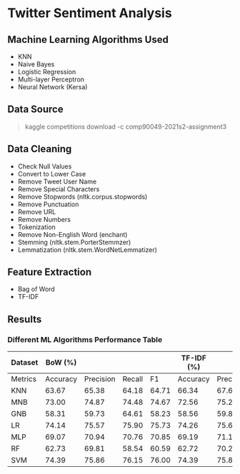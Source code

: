 # **Twitter Sentiment Analysis**
## **Machine Learning Algorithms Used**
* KNN
* Naive Bayes
* Logistic Regression
* Multi-layer Perceptron
* Neural Network (Kersa)

## **Data Source**
> kaggle competitions download -c comp90049-2021s2-assignment3

## **Data Cleaning**
* Check Null Values
* Convert to Lower Case
* Remove Tweet User Name
* Remove Special Characters
* Remove Stopwords (nltk.corpus.stopwords)
* Remove Punctuation
* Remove URL
* Remove Numbers
* Tokenization
* Remove Non-English Word (enchant)
* Stemming (nltk.stem.PorterStemmzer)
* Lemmatization (nltk.stem.WordNetLemmatizer)
  


## **Feature Extraction**
* Bag of Word
* TF-IDF

## **Results**
### **Different ML Algorithms Performance Table**
| Dataset | BoW (%)  |           |        |       | TF-IDF (%) |           |        |       |
| ------- | -------- | --------- | ------ | ----- | ---------- | --------- | ------ | ----- |
| Metrics | Accuracy | Precision | Recall | F1    | Accuracy   | Precision | Recall | F1    |
| KNN     | 63.67    | 65.38     | 64.18  | 64.71 | 66.34      | 67.69     | 67.43  | 67.56 |
| MNB     | 73.00    | 74.87     | 74.48  | 74.67 | 72.56      | 75.26     | 73.52  | 74.30 |
| GNB     | 58.31    | 59.73     | 64.61  | 58.23 | 58.56      | 59.86     | 64.77  | 58.49 |
| LR      | 74.14    | 75.57     | 75.90  | 75.73 | 74.26      | 75.61     | 76.08  | 75.84 |
| MLP     | 69.07    | 70.94     | 70.76  | 70.85 | 69.19      | 71.11     | 71.10  | 71.04 |
| RF      | 62.73    | 69.81     | 58.54  | 60.59 | 62.72      | 70.27     | 58.57  | 60.69 |
| SVM     | 74.39    | 75.86     | 76.15  | 76.00 | 74.39      | 75.86     | 76.15  | 76.00 |
  

